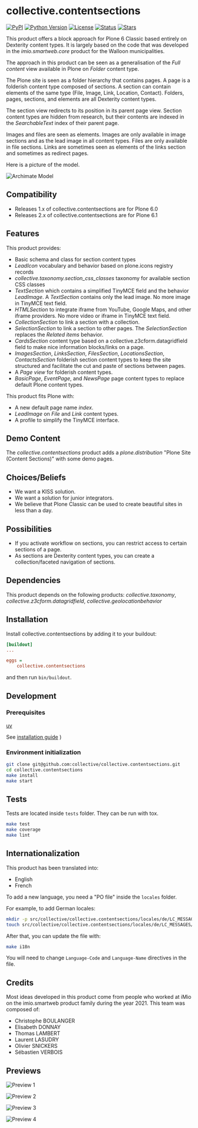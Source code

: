 # collective.contentsections


[![PyPI](https://img.shields.io/pypi/v/collective.contentsections)](https://pypi.org/project/collective.contentsections/)
[![Python Version](https://img.shields.io/pypi/pyversions/collective.contentsections)](https://pypi.org/project/collective.contentsections/)
[![License](https://img.shields.io/pypi/l/collective.contentsections)](https://pypi.org/project/collective.contentsections/)
[![Status](https://img.shields.io/pypi/status/collective.contentsections)](https://pypi.org/project/collective.contentsections/)
[![Stars](https://img.shields.io/github/stars/collective/collective.contentsections?style=social)](https://github.com/collective/collective.contentsections/stargazers)


This product offers a block approach for Plone 6 Classic based entirely on Dexterity content types. It is largely based on the code that was developed in the *imio.smartweb.core* product for the Walloon municipalities.

The approach in this product can be seen as a generalisation of the *Full content* view available in Plone on *Folder* content type.

The Plone site is seen as a folder hierarchy that contains pages. A page is a folderish content type composed of sections. A section can contain elements of the same type (File, Image, Link, Location, Contact). Folders, pages, sections, and elements are all Dexterity content types.

The section view redirects to its position in its parent page view. Section content types are hidden from research, but their contents are indexed in the *SearchableText* index of their parent page.

Images and files are seen as elements. Images are only available in image sections and as the lead image in all content types. Files are only available in file sections. Links are sometimes seen as elements of the links section and sometimes as redirect pages.

Here is a picture of the model.

![Archimate Model](https://raw.githubusercontent.com/sverbois/collective.contentsections/main/docs/images/model.png)

## Compatibility

- Releases 1.x of collective.contentsections are for Plone 6.0
- Releases 2.x of collective.contentsections are for Plone 6.1

## Features

This product provides:

- Basic schema and class for section content types
- *LeadIcon* vocabulary and behavior based on plone.icons registry records
- *collective.taxonomy.section_css_classes* taxonomy for available section CSS classes
- *TextSection* which contains a simplified TinyMCE field and the behavior *LeadImage*. A *TextSection* contains only the lead image. No more image in TinyMCE text field.
- *HTMLSection* to integrate iframe from YouTube, Google Maps, and other iframe providers. No more video or iframe in TinyMCE text field.
- *CollectionSection* to link a section with a collection.
- *SelectionSection* to link a section to other pages. The *SelectionSection* replaces the *Related items* behavior.
- *CardsSection* content type based on a collective.z3cform.datagridfield field to make nice information blocks/links on a page.
- *ImagesSection*, *LinksSection*, *FilesSection*, *LocationsSection*, *ContactsSection* folderish section content types to keep the site structured and facilitate the cut and paste of sections between pages.
- A *Page view* for folderish content types.
- *BasicPage*, *EventPage*, and *NewsPage* page content types to replace default Plone content types.

This product fits Plone with:

- A new default page name *index*.
- *LeadImage* on *File* and *Link* content types.
- A profile to simplify the TinyMCE interface.

## Demo Content

The *collective.contentsections* product adds a *plone.distribution* "Plone Site (Content Sections)" with some demo pages.

## Choices/Beliefs

- We want a KISS solution.
- We want a solution for junior integrators.
- We believe that Plone Classic can be used to create beautiful sites in less than a day.

## Possibilities

- If you activate workflow on sections, you can restrict access to certain sections of a page.
- As sections are Dexterity content types, you can create a collection/faceted navigation of sections.

## Dependencies

This product depends on the following products: *collective.taxonomy*, *collective.z3cform.datagridfield*, *collective.geolocationbehavior*

## Installation

Install collective.contentsections by adding it to your buildout:

```ini
[buildout]
...

eggs =
    collective.contentsections
```

and then run `bin/buildout`.

## Development

###  Prerequisites

[uv](https://docs.astral.sh/uv/) 

See [installation guide](https://docs.astral.sh/uv/getting-started/installation/) )

### Environment initialization

```bash
git clone git@github.com:collective/collective.contentsections.git
cd collective.contentsections
make install
make start
```

## Tests

Tests are located inside `tests` folder. They can be run with tox.

```bash
make test
make coverage
make lint
```

## Internationalization

This product has been translated into:

- English
- French

To add a new language, you need a "PO file" inside the `locales` folder.

For example, to add German locales:

```bash
mkdir -p src/collective/collective.contentsections/locales/de/LC_MESSAGES
touch src/collective/collective.contentsections/locales/de/LC_MESSAGES/collective.contentsections.po
```

After that, you can update the file with:

```bash
make i18n
```

You will need to change `Language-Code` and `Language-Name` directives in the file.

## Credits

Most ideas developed in this product come from people who worked at iMio on the imio.smartweb product family during the year 2021. This team was composed of:

- Christophe BOULANGER
- Elisabeth DONNAY
- Thomas LAMBERT
- Laurent LASUDRY
- Olivier SNICKERS
- Sébastien VERBOIS

## Previews

![Preview 1](https://raw.githubusercontent.com/sverbois/collective.contentsections/main/docs/images/preview1.png)

![Preview 2](https://raw.githubusercontent.com/sverbois/collective.contentsections/main/docs/images/preview2.png)

![Preview 3](https://raw.githubusercontent.com/sverbois/collective.contentsections/main/docs/images/preview3.png)

![Preview 4](https://raw.githubusercontent.com/sverbois/collective.contentsections/main/docs/images/preview4.png)